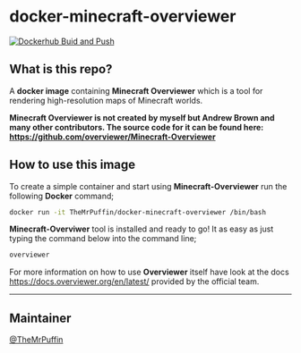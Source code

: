 # docker-minecraft-overviewer
[![Dockerhub Buid and Push](https://github.com/TheMrPuffin/docker-minecraft-overviewer/actions/workflows/docker-publish.yml/badge.svg?branch=main)](https://github.com/TheMrPuffin/docker-minecraft-overviewer/actions/workflows/docker-publish.yml)
## What is this repo?
A **docker image** containing **Minecraft Overviewer** which is a tool for rendering high-resolution maps of Minecraft worlds. 

**Minecraft Overviewer is not created by myself but Andrew Brown and many other contributors. The source code for it can be found here: https://github.com/overviewer/Minecraft-Overviewer**

## How to use this image

To create a simple container and start using **Minecraft-Overviewer** run the following **Docker** command;
``` sh
docker run -it TheMrPuffin/docker-minecraft-overviewer /bin/bash
``` 
**Minecraft-Overviwer** tool is installed and ready to go! It as easy as just typing the command below into the command line; 
``` sh
overviewer
```
For more information on how to use **Overviewer** itself have look at the docs https://docs.overviewer.org/en/latest/ provided by the official team. 

------------ 

## Maintainer
[@TheMrPuffin](https://github.com/TheMrPuffin)

